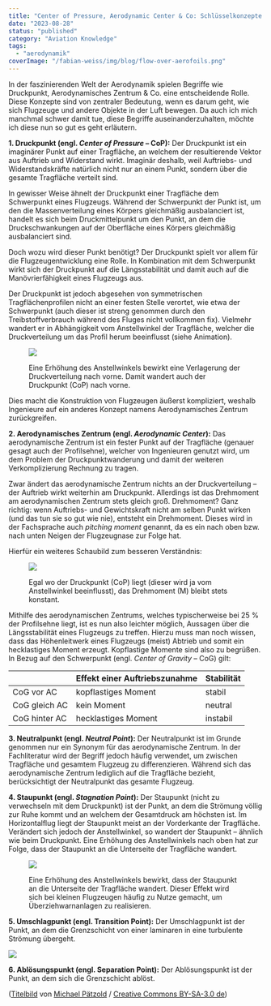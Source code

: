 ```yaml
---
title: "Center of Pressure, Aerodynamic Center & Co: Schlüsselkonzepte der Aerodynamik"
date: "2023-08-28"
status: "published"
category: "Aviation Knowledge"
tags: 
  - "aerodynamik"
coverImage: "/fabian-weiss/img/blog/flow-over-aerofoils.png"
---
```


In der faszinierenden Welt der Aerodynamik spielen Begriffe wie Druckpunkt, Aerodynamisches Zentrum & Co. eine entscheidende Rolle. Diese Konzepte sind von zentraler Bedeutung, wenn es darum geht, wie sich Flugzeuge und andere Objekte in der Luft bewegen. Da auch ich mich manchmal schwer damit tue, diese Begriffe auseinanderzuhalten, möchte ich diese nun so gut es geht erläutern.

<!--more-->

**1\. Druckpunkt (engl. _Center of Pressure_ – CoP):** Der Druckpunkt ist ein imaginärer Punkt auf einer Tragfläche, an welchem der resultierende Vektor aus Auftrieb und Widerstand wirkt. Imaginär deshalb, weil Auftriebs- und Widerstandskräfte natürlich nicht nur an einem Punkt, sondern über die gesamte Tragfläche verteilt sind.

In gewisser Weise ähnelt der Druckpunkt einer Tragfläche dem Schwerpunkt eines Flugzeugs. Während der Schwerpunkt der Punkt ist, um den die Massenverteilung eines Körpers gleichmäßig ausbalanciert ist, handelt es sich beim Druckmittelpunkt um den Punkt, an dem die Druckschwankungen auf der Oberfläche eines Körpers gleichmäßig ausbalanciert sind.

Doch wozu wird dieser Punkt benötigt? Der Druckpunkt spielt vor allem für die Flugzeugentwicklung eine Rolle. In Kombination mit dem Schwerpunkt wirkt sich der Druckpunkt auf die Längsstabilität und damit auch auf die Manövrierfähigkeit eines Flugzeugs aus.

Der Druckpunkt ist jedoch abgesehen von symmetrischen Tragflächenprofilen nicht an einer festen Stelle verortet, wie etwa der Schwerpunkt (auch dieser ist streng genommen durch den Treibstoffverbrauch während des Fluges nicht vollkommen fix). Vielmehr wandert er in Abhängigkeit vom Anstellwinkel der Tragfläche, welcher die Druckverteilung um das Profil herum beeinflusst (siehe Animation).

<figure>

![](/img/blog/center-of-pressure.gif)

<figcaption>

Eine Erhöhung des Anstellwinkels bewirkt eine Verlagerung der Druckverteilung nach vorne. Damit wandert auch der Druckpunkt (CoP) nach vorne.

</figcaption>

</figure>

Dies macht die Konstruktion von Flugzeugen äußerst kompliziert, weshalb Ingenieure auf ein anderes Konzept namens Aerodynamisches Zentrum zurückgreifen.

**2\. Aerodynamisches Zentrum **(engl. _Aerodynamic Center_)**:** Das aerodynamische Zentrum ist ein fester Punkt auf der Tragfläche (genauer gesagt auch der Profilsehne), welcher von Ingenieuren genutzt wird, um dem Problem der Druckpunktwanderung und damit der weiteren Verkomplizierung Rechnung zu tragen.

Zwar ändert das aerodynamische Zentrum nichts an der Druckverteilung – der Auftrieb wirkt weiterhin am Druckpunkt. Allerdings ist das Drehmoment am aerodynamischen Zentrum stets gleich groß. Drehmoment? Ganz richtig: wenn Auftriebs- und Gewichtskraft nicht am selben Punkt wirken (und das tun sie so gut wie nie), entsteht ein Drehmoment. Dieses wird in der Fachsprache auch _pitching moment_ genannt, da es ein nach oben bzw. nach unten Neigen der Flugzeugnase zur Folge hat.

Hierfür ein weiteres Schaubild zum besseren Verständnis:

<figure>

![](/img/blog/aerodynamic-center.jpg)

<figcaption>

Egal wo der Druckpunkt (CoP) liegt (dieser wird ja vom Anstellwinkel beeinflusst), das Drehmoment (M) bleibt stets konstant.

</figcaption>

</figure>

Mithilfe des aerodynamischen Zentrums, welches typischerweise bei 25 % der Profilsehne liegt, ist es nun also leichter möglich, Aussagen über die Längsstabilität eines Flugzeugs zu treffen. Hierzu muss man noch wissen, dass das Höhenleitwerk eines Flugzeugs (meist) Abtrieb und somit ein hecklastiges Moment erzeugt. Kopflastige Momente sind also zu begrüßen. In Bezug auf den Schwerpunkt (engl. _Center of Gravity_ – CoG) gilt:

|                          | **Effekt einer Auftriebszunahme**  | **Stabilität**  |
|--------------------------|------------------------------------|-----------------|
| CoG vor AC               | kopflastiges Moment                | stabil          |
| CoG gleich AC            | kein Moment                        | neutral         |
| CoG hinter AC            | hecklastiges Moment                | instabil        |

**3\. Neutralpunkt (engl. _Neutral Point_):** Der Neutralpunkt ist im Grunde genommen nur ein Synonym für das aerodynamische Zentrum. In der Fachliteratur wird der Begriff jedoch häufig verwendet, um zwischen Tragfläche und gesamtem Flugzeug zu differenzieren. Während sich das aerodynamische Zentrum lediglich auf die Tragfläche bezieht, berücksichtigt der Neutralpunkt das gesamte Flugzeug.

**4\. Staupunkt (engl. _Stagnation Point_):** Der Staupunkt (nicht zu verwechseln mit dem Druckpunkt) ist der Punkt, an dem die Strömung völlig zur Ruhe kommt und an welchem der Gesamtdruck am höchsten ist. Im Horizontalflug liegt der Staupunkt meist an der Vorderkante der Tragfläche. Verändert sich jedoch der Anstellwinkel, so wandert der Staupunkt – ähnlich wie beim Druckpunkt. Eine Erhöhung des Anstellwinkels nach oben hat zur Folge, dass der Staupunkt an die Unterseite der Tragfläche wandert.

<figure>

![](/img/blog/stagnation-point.gif)

<figcaption>

Eine Erhöhung des Anstellwinkels bewirkt, dass der Staupunkt an die Unterseite der Tragfläche wandert. Dieser Effekt wird sich bei kleinen Flugzeugen häufig zu Nutze gemacht, um Überziehwarnanlagen zu realisieren.

</figcaption>

</figure>

**5\. Umschlagpunkt (engl. Transition Point):** Der Umschlagpunkt ist der Punkt, an dem die Grenzschicht von einer laminaren in eine turbulente Strömung übergeht.

![](/img/blog/stagnation-transition-separation.jpg)

**6\. Ablösungspunkt (engl. Separation Point):** Der Ablösungspunkt ist der Punkt, an dem sich die Grenzschicht ablöst.

([Titelbild](https://commons.wikimedia.org/wiki/File:FlowOverAerofoils_W3C.svg) von [Michael Pätzold](http://www.michael-paetzold.de/) / [Creative Commons BY-SA-3.0 de](https://creativecommons.org/licenses/by-sa/3.0/de/legalcode))